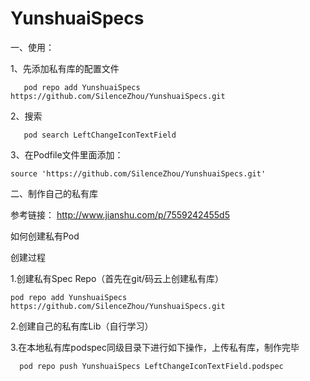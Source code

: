 # YunshuaiSpecs

一、使用：

1、先添加私有库的配置文件
```
   pod repo add YunshuaiSpecs https://github.com/SilenceZhou/YunshuaiSpecs.git
```

2、搜索 
```
   pod search LeftChangeIconTextField
```
3、在Podfile文件里面添加：
```
source 'https://github.com/SilenceZhou/YunshuaiSpecs.git'
```
   
   

二、制作自己的私有库

参考链接： 
http://www.jianshu.com/p/7559242455d5

如何创建私有Pod

创建过程

1.创建私有Spec Repo（首先在git/码云上创建私有库）
 ```
 pod repo add YunshuaiSpecs https://github.com/SilenceZhou/YunshuaiSpecs.git
 ```
 
 2.创建自己的私有库Lib（自行学习）
 
 3.在本地私有库podspec同级目录下进行如下操作，上传私有库，制作完毕
 ```
   pod repo push YunshuaiSpecs LeftChangeIconTextField.podspec
```




